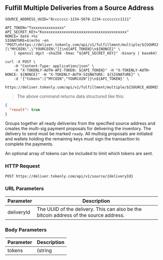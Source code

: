 ## Fulfill Multiple Deliveries from a Source Address


```shell
SOURCE_ADDRESS_UUID="8ccccccc-1234-5678-1234-cccccccc1111"

API_TOKEN="Txxxxxxxxxxxxxxx"
API_SECRET_KEY="Kxxxxxxxxxxxxxxxxxxxxxxxxxxxxxxxxxxxxxxx"
NONCE=`date +%s`
SIGNATURE=$(echo -en "POST\nhttps://deliver.tokenly.com/api/v1/fulfillment/multiple/${SOURCE_ADDRESS_UUID}\n{\"tokens\":[\"MYCOIN\",\"YOURCOIN\"]}\n${API_TOKEN}\n${NONCE}" \
    | openssl dgst -sha256 -hmac "${API_SECRET_KEY}" -binary | base64)

curl -X POST \
    -H "Content-Type: application/json" \
    -H "X-TOKENLY-AUTH-API-TOKEN: ${API_TOKEN}" -H "X-TOKENLY-AUTH-NONCE: ${NONCE}" -H "X-TOKENLY-AUTH-SIGNATURE: ${SIGNATURE}" \
    -d '{"tokens":["MYCOIN","YOURCOIN"]}\n${API_TOKEN}' \
    https://deliver.tokenly.com/api/v1/fulfillment/multiple/${SOURCE_ADDRESS_UUID}
```


> The above command returns data structured like this:

```json
{
  "result": true
}
```

Groups together all ready deliveries from the specified source address and creates the multi-sig payment proposals for delivering the inventory.  The delivery to send must be marked `ready`.  All multisig proposals are initiated and wallets holding the remaining keys must sign the transaction to complete the payments.

An optional array of tokens can be included to limit which tokens are sent.


### HTTP Request

`POST https://deliver.tokenly.com/api/v1/source/{deliveryId}`


### URL Parameters

Parameter  | Description
---------  | -----------
deliveryId | The UUID of the delivery.  This can also be the bitcoin address of the source address.


### Body Parameters

Parameter     | Description
------------  | -----------
tokens        | (string|array) An array of token types to fulfill.  If empty or if set to "all", then all ready deliveries are sent

